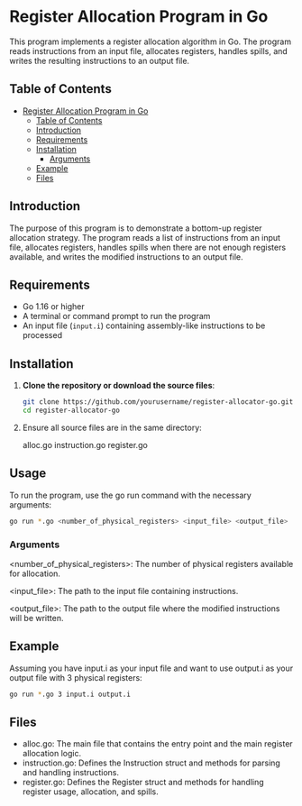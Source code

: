 # Register Allocation Program in Go

This program implements a register allocation algorithm in Go. The program reads instructions from an input file, allocates registers, handles spills, and writes the resulting instructions to an output file.

## Table of Contents

- [Register Allocation Program in Go](#register-allocation-program-in-go)
  - [Table of Contents](#table-of-contents)
  - [Introduction](#introduction)
  - [Requirements](#requirements)
  - [Installation](#installation)
    - [Arguments](#arguments)
  - [Example](#example)
  - [Files](#files)

## Introduction

The purpose of this program is to demonstrate a bottom-up register allocation strategy. The program reads a list of instructions from an input file, allocates registers, handles spills when there are not enough registers available, and writes the modified instructions to an output file.

## Requirements

- Go 1.16 or higher
- A terminal or command prompt to run the program
- An input file (`input.i`) containing assembly-like instructions to be processed

## Installation

1. **Clone the repository or download the source files**:

   ```bash
   git clone https://github.com/yourusername/register-allocator-go.git
   cd register-allocator-go

2. Ensure all source files are in the same directory:

    alloc.go
    instruction.go
    register.go

## Usage
To run the program, use the go run command with the necessary arguments:

```bash
go run *.go <number_of_physical_registers> <input_file> <output_file>
```

### Arguments
<number_of_physical_registers>: The number of physical registers available for allocation.

<input_file>: The path to the input file containing instructions.

<output_file>: The path to the output file where the modified instructions will be written.

## Example

Assuming you have input.i as your input file and want to use output.i as your output file with 3 physical registers:

```bash
go run *.go 3 input.i output.i
```


## Files
* alloc.go: The main file that contains the entry point and the main register allocation logic.
* instruction.go: Defines the Instruction struct and methods for parsing and handling instructions.
* register.go: Defines the Register struct and methods for handling register usage, allocation, and spills.

